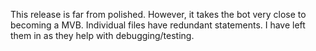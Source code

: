 This release is far from polished. However, it takes the bot very close to becoming a MVB.
Individual files have redundant statements. I have left them in as they help with debugging/testing.
